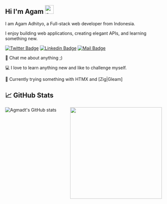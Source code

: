 ## Hi I'm Agam <img src="https://user-images.githubusercontent.com/1303154/88677602-1635ba80-d120-11ea-84d8-d263ba5fc3c0.gif" width="28px" height="28px" alt="agmadt">

I am Agam Adhityo, a Full-stack web developer from Indonesia.

I enjoy building web applications, creating elegant APIs, and learning something new.

[![Twitter Badge](https://img.shields.io/badge/-@adhityoagam-1ca0f1?style=flat&labelColor=1ca0f1&logo=twitter&logoColor=white&link=https://twitter.com/adhityoagam)](https://twitter.com/adhityoagam)
[![Linkedin Badge](https://img.shields.io/badge/-adhityoagam-0e76a8?style=flat&labelColor=0e76a8&logo=linkedin&logoColor=white)](https://www.linkedin.com/in/adhityoagam/)
[![Mail Badge](https://img.shields.io/badge/-adhityoagam-c0392b?style=flat&labelColor=c0392b&logo=gmail&logoColor=white)](mailto:adhityoagam@gmail.com)

💬 Chat me about anything ;)

💻 I love to learn anything new and like to challenge myself.

🚅 Currently trying something with HTMX and [Zig|Gleam]

## 📈 GitHub Stats
<img src="https://github-readme-stats-agmadt.vercel.app/api/top-langs/?username=agmadt&layout=compact&card_width=275&theme=github_dark&hide=HTML,CSS&size_weight=0.5&count_weight=0.5" align="right" width="295">

![Agmadt's GitHub stats](https://github-readme-stats-agmadt.vercel.app/api?username=agmadt&count_private=true&show_icons=true&include_all_commits=true&theme=github_dark)
